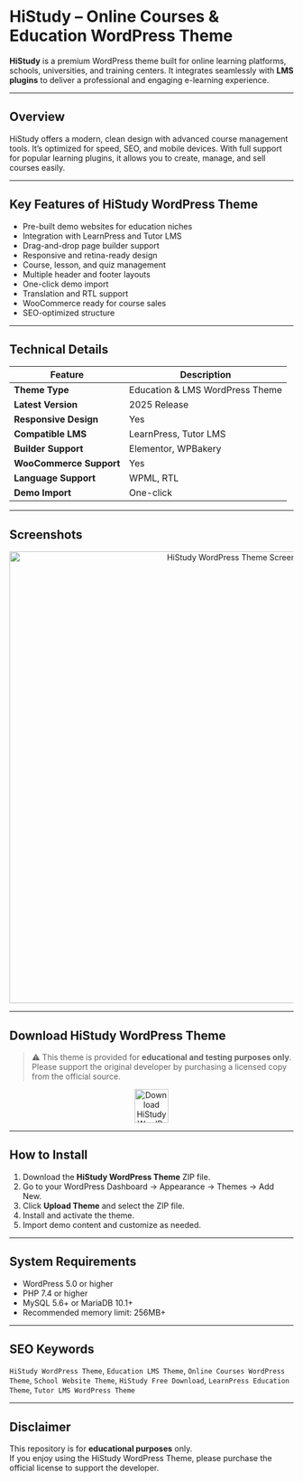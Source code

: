 # HiStudy – Online Courses & Education WordPress Theme

**HiStudy** is a premium WordPress theme built for online learning platforms, schools, universities, and training centers. It integrates seamlessly with **LMS plugins** to deliver a professional and engaging e-learning experience.

---

## Overview

HiStudy offers a modern, clean design with advanced course management tools. It’s optimized for speed, SEO, and mobile devices. With full support for popular learning plugins, it allows you to create, manage, and sell courses easily.

---

## Key Features of HiStudy WordPress Theme

- Pre-built demo websites for education niches  
- Integration with LearnPress and Tutor LMS  
- Drag-and-drop page builder support  
- Responsive and retina-ready design  
- Course, lesson, and quiz management  
- Multiple header and footer layouts  
- One-click demo import  
- Translation and RTL support  
- WooCommerce ready for course sales  
- SEO-optimized structure  

---

## Technical Details

| Feature                | Description |
|------------------------|-------------|
| **Theme Type**         | Education & LMS WordPress Theme |
| **Latest Version**     | 2025 Release |
| **Responsive Design**  | Yes |
| **Compatible LMS**     | LearnPress, Tutor LMS |
| **Builder Support**    | Elementor, WPBakery |
| **WooCommerce Support**| Yes |
| **Language Support**   | WPML, RTL |
| **Demo Import**        | One-click |

---

## Screenshots

<p align="center">
  <img src="https://encrypted-tbn0.gstatic.com/images?q=tbn:ANd9GcQw_UNg9ldDewUG-pIPMgosyp-wpGAVn-Nq6A&s" alt="HiStudy WordPress Theme Screenshot" style="width:800px;">
</p>

---

## Download HiStudy WordPress Theme

> ⚠️ This theme is provided for **educational and testing purposes only**.  
> Please support the original developer by purchasing a licensed copy from the official source.

<p align="center">
  <a href="https://nulledthemeslibrary.com/histudy-theme/" target="_blank">
    <img src="https://img.shields.io/badge/⬇%20Download-WoodMart%20Theme-blue?style=for-the-badge&logo=wordpress" alt="Download HiStudy WordPress Theme" style="height:60px;">
  </a>
</p>

---

## How to Install

1. Download the **HiStudy WordPress Theme** ZIP file.  
2. Go to your WordPress Dashboard → Appearance → Themes → Add New.  
3. Click **Upload Theme** and select the ZIP file.  
4. Install and activate the theme.  
5. Import demo content and customize as needed.

---

## System Requirements

- WordPress 5.0 or higher  
- PHP 7.4 or higher  
- MySQL 5.6+ or MariaDB 10.1+  
- Recommended memory limit: 256MB+  

---

## SEO Keywords

`HiStudy WordPress Theme`, `Education LMS Theme`, `Online Courses WordPress Theme`, `School Website Theme`, `HiStudy Free Download`, `LearnPress Education Theme`, `Tutor LMS WordPress Theme`

---

## Disclaimer

This repository is for **educational purposes** only.  
If you enjoy using the HiStudy WordPress Theme, please purchase the official license to support the developer.
